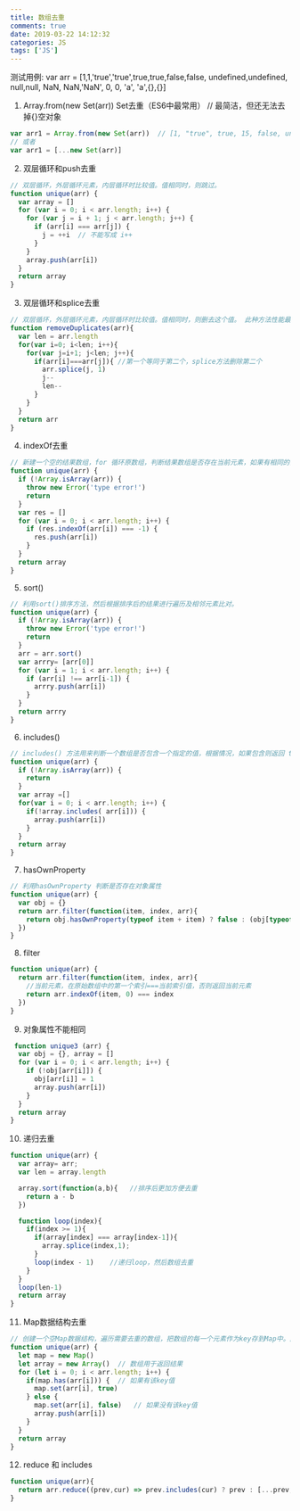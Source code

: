 ```yaml
---
title: 数组去重
comments: true
date: 2019-03-22 14:12:32
categories: JS
tags: ['JS']
---
```


测试用例: 
var arr = [1,1,'true','true',true,true,false,false, undefined,undefined, null,null, NaN, NaN,'NaN', 0, 0, 'a', 'a',{},{}]

1. Array.from(new Set(arr))  Set去重（ES6中最常用）
// 最简洁，但还无法去掉{}空对象
```JavaScript
var arr1 = Array.from(new Set(arr))  // [1, "true", true, 15, false, undefined, null, NaN, "NaN", 0, "a", {…}, {…}]
// 或者
var arr1 = [...new Set(arr)]
```
2. 双层循环和push去重
```JavaScript
// 双层循环，外层循环元素，内层循环时比较值。值相同时，则跳过。 
function unique(arr) {
  var array = []
  for (var i = 0; i < arr.length; i++) {
    for (var j = i + 1; j < arr.length; j++) {
      if (arr[i] === arr[j]) {
        j = ++i  // 不能写成 i++
      }
    }
    array.push(arr[i])
  }
  return array
}
```
3. 双层循环和splice去重
```JavaScript
// 双层循环，外层循环元素，内层循环时比较值。值相同时，则删去这个值。 此种方法性能最差
function removeDuplicates(arr){ 
  var len = arr.length          
  for(var i=0; i<len; i++){
    for(var j=i+1; j<len; j++){
      if(arr[i]===arr[j]){ //第一个等同于第二个，splice方法删除第二个
        arr.splice(j, 1)
        j--
        len--
      }
    }
  }
  return arr
}
```
4. indexOf去重
```JavaScript
// 新建一个空的结果数组，for 循环原数组，判断结果数组是否存在当前元素，如果有相同的值则跳过，不相同则push进数组。
function unique(arr) {
  if (!Array.isArray(arr)) {
    throw new Error('type error!')
    return
  }
  var res = []
  for (var i = 0; i < arr.length; i++) {
    if (res.indexOf(arr[i]) === -1) {
      res.push(arr[i])
    }
  }
  return array
}
```
5. sort()
```JavaScript
// 利用sort()排序方法，然后根据排序后的结果进行遍历及相邻元素比对。
function unique(arr) {
  if (!Array.isArray(arr)) {
    throw new Error('type error!')
    return
  }
  arr = arr.sort()
  var arrry= [arr[0]]
  for (var i = 1; i < arr.length; i++) {
    if (arr[i] !== arr[i-1]) {
      arrry.push(arr[i])
    }
  }
  return arrry
}
```
6. includes() 
```JavaScript
// includes() 方法用来判断一个数组是否包含一个指定的值，根据情况，如果包含则返回 true，否则返回false。
function unique(arr) {
  if (!Array.isArray(arr)) {
    return
  }
  var array =[]
  for(var i = 0; i < arr.length; i++) {
    if(!array.includes( arr[i])) {
      array.push(arr[i])
    }
  }
  return array
}
```
7. hasOwnProperty
```JavaScript
// 利用hasOwnProperty 判断是否存在对象属性
function unique(arr) {
  var obj = {}
  return arr.filter(function(item, index, arr){
    return obj.hasOwnProperty(typeof item + item) ? false : (obj[typeof item + item] = true)
  })
}
```
8. filter
```JavaScript
function unique(arr) {
  return arr.filter(function(item, index, arr){
    //当前元素，在原始数组中的第一个索引===当前索引值，否则返回当前元素
    return arr.indexOf(item, 0) === index
  })
}
```
9. 对象属性不能相同
```JavaScript
 function unique3 (arr) {
  var obj = {}, array = []
  for (var i = 0; i < arr.length; i++) {
    if (!obj[arr[i]]) {
      obj[arr[i]] = 1
      array.push(arr[i])
    }
  }
  return array
}
```
10. 递归去重
```JavaScript
function unique(arr) {
  var array= arr;
  var len = array.length

  array.sort(function(a,b){   //排序后更加方便去重
    return a - b
  })

  function loop(index){
    if(index >= 1){
      if(array[index] === array[index-1]){
        array.splice(index,1);
      }
      loop(index - 1)    //递归loop，然后数组去重
    }
  }
  loop(len-1)
  return array
}
```
11. Map数据结构去重
```JavaScript
// 创建一个空Map数据结构，遍历需要去重的数组，把数组的每一个元素作为key存到Map中。由于Map中不会出现相同的key值，所以最终得到的就是去重后的结果。
function unique(arr) {
  let map = new Map()
  let array = new Array()  // 数组用于返回结果
  for (let i = 0; i < arr.length; i++) {
    if(map.has(arr[i])) {  // 如果有该key值
      map.set(arr[i], true) 
    } else { 
      map.set(arr[i], false)   // 如果没有该key值
      array.push(arr[i])
    }
  } 
  return array 
}
```
12. reduce 和 includes
```JavaScript
function unique(arr){
  return arr.reduce((prev,cur) => prev.includes(cur) ? prev : [...prev,cur], [])
}
```